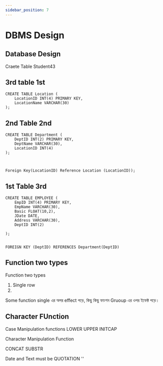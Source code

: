 ```yaml
---
sidebar_position: 7
---
```


# DBMS Design

## Database Design

Craete Table Student43

## 3rd table 1st

```
CREATE TABLE Location (
    LocationID INT(4) PRIMARY KEY,
    LocationName VARCHAR(30)
);

```

## 2nd Table 2nd

```
CREATE TABLE Department (
    DeptID INT(2) PRIMARY KEY,
    DeptName VARCHAR(30),
    LocationID INT(4)
);



Foreign Key(LocationID) Reference Location (LocationID));

```

## 1st Table 3rd

```
CREATE TABLE EMPLOYEE (
    EmpID INT(4) PRIMARY KEY,
    EmpName VARCHAR(30),
    Basic FLOAT(10,2),
    JDate DATE,
    Address VARCHAR(30),
    DeptID INT(2)

);


FOREIGN KEY (DeptID) REFERENCES Department(DeptID)

```

## Function two types

Function two types

1. Single row
2.

Some function single এর অপর effect পড়ে, কিছু কিছু ফাংশন Gruoup এর ওপর ইফেক্ট পড়ে।

## Character FUnction

Case Manipulation functions
LOWER
UPPER
INITCAP

Character Manipulation Function

CONCAT
SUBSTR

Date and Text must be QUOTATION ''
